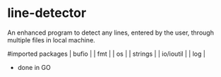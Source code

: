 # line-detector

An enhanced program to detect any lines, entered by the user, through multiple files in local machine. 

#imported packages
| bufio | 
| fmt | 
| os | 
| strings | 
| io/ioutil | 
| log | 

- done in GO  
